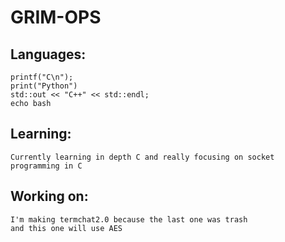 # GRIM-OPS
## Languages:
```
printf("C\n");
print("Python")
std::out << "C++" << std::endl;
echo bash
```
## Learning:
```
Currently learning in depth C and really focusing on socket programming in C
```
## Working on:
```
I'm making termchat2.0 because the last one was trash
and this one will use AES
```
